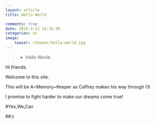 ```yaml
---
layout: article
title: Hello World

comments: true
date: 2015-3-21 14:32:36
categories: oi
image:
    teaser: /teaser/hello-world.jpg
---
```

>* Hello World


Hi friends.

Welcome to this site.

This will be A~Memory~Keeper as Caffrey makes his way through OI

I promise to fight harder to make our dreams come true!

#Yes,We,Can

##:)